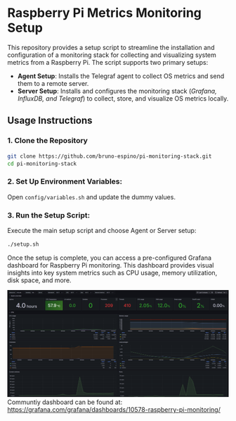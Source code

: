 # Raspberry Pi Metrics Monitoring Setup

This repository provides a setup script to streamline the installation and configuration of a monitoring stack for collecting and visualizing system metrics from a Raspberry Pi. The script supports two primary setups:

- **Agent Setup**: Installs the Telegraf agent to collect OS metrics and send them to a remote server.
- **Server Setup**: Installs and configures the monitoring stack (*Grafana, InfluxDB, and Telegraf*) to collect, store, and visualize OS metrics locally.

## Usage Instructions

### 1. Clone the Repository

```bash
git clone https://github.com/bruno-espino/pi-monitoring-stack.git
cd pi-monitoring-stack
```

### 2. Set Up Environment Variables:

Open ```config/variables.sh``` and update the dummy values.

### 3. Run the Setup Script: 
Execute the main setup script and choose Agent or Server setup:
```bash
./setup.sh
```


Once the setup is complete, you can access a pre-configured Grafana dashboard for Raspberry Pi monitoring. This dashboard provides visual insights into key system metrics such as CPU usage, memory utilization, disk space, and more.

![Dashboard](./dashboard.png)
Communtiy dashboard can be found at: https://grafana.com/grafana/dashboards/10578-raspberry-pi-monitoring/